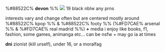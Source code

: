 %#88522C% **devon** %% ![](https://cdn.discordapp.com/attachments/815850248840151040/1188568870475288757/IMG_3284.gif?ex=659b0005&is=65888b05&hm=e36c4d7c994d152e2ef00f1b11597d0f4ea08b1e63eb86a107b386376b42846c&)
19 black nblw any prns

interests vary and change often but are centered mostly around %#88522C% kpop %% &  %#88522C% footy %% (%#FD7CAE% arsenal %% & %#FD7CAE% real madrid %%)
 **+** media i enjoy like books, f1, fashion, some games, animanga etc... can be nsfw + may go ia at times

**dni** zionist (kill urself), under 16, or a moralfag